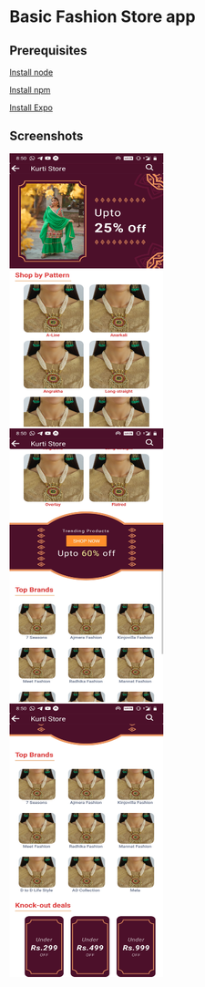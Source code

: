 
# Basic Fashion Store app

## Prerequisites

[Install node](https://nodejs.org/en/download/)

[Install npm](https://www.npmjs.com/get-npm)

[Install Expo](https://docs.expo.io/)

## Screenshots
 
 <tr>
    <td><img src="./assets/Demo/SS-1.jpg" width=270 height=480></td>
    <td><img src="./assets/Demo/SS-2.jpg" width=270 height=480></td>
    <td><img src="./assets/Demo/SS-3.jpg" width=270 height=480></td>
  </tr>